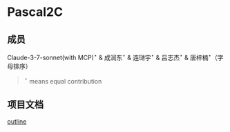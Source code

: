 # Pascal2C

## 成员

Claude-3-7-sonnet(with MCP)$^\star$ & 成润东$^\star$ & 连琎宇$^\star$ & 吕志杰$^\star$ & 唐梓楠$^\star$（字母排序）

> $^\star$ means equal contribution

## 项目文档

[outline](https://compilercourseproject.getoutline.com/home)
